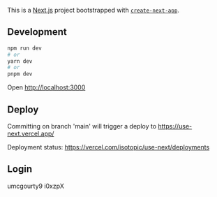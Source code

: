 This is a [Next.js](https://nextjs.org/) project bootstrapped with [`create-next-app`](https://github.com/vercel/next.js/tree/canary/packages/create-next-app).

## Development

```bash
npm run dev
# or
yarn dev
# or
pnpm dev
```

Open [http://localhost:3000](http://localhost:3000)


## Deploy

Committing on branch 'main' will trigger a deploy to https://use-next.vercel.app/

Deployment status: https://vercel.com/isotopic/use-next/deployments

## Login

umcgourty9
i0xzpX

